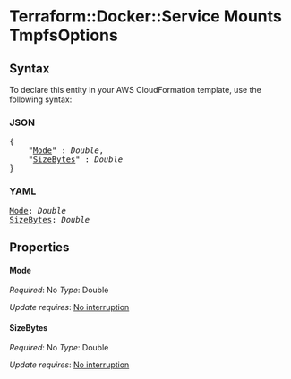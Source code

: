 # Terraform::Docker::Service Mounts TmpfsOptions

## Syntax

To declare this entity in your AWS CloudFormation template, use the following syntax:

### JSON

<pre>
{
    "<a href="#mode" title="Mode">Mode</a>" : <i>Double</i>,
    "<a href="#sizebytes" title="SizeBytes">SizeBytes</a>" : <i>Double</i>
}
</pre>

### YAML

<pre>
<a href="#mode" title="Mode">Mode</a>: <i>Double</i>
<a href="#sizebytes" title="SizeBytes">SizeBytes</a>: <i>Double</i>
</pre>

## Properties

#### Mode

_Required_: No
_Type_: Double

_Update requires_: [No interruption](https://docs.aws.amazon.com/AWSCloudFormation/latest/UserGuide/using-cfn-updating-stacks-update-behaviors.html#update-no-interrupt)

#### SizeBytes

_Required_: No
_Type_: Double

_Update requires_: [No interruption](https://docs.aws.amazon.com/AWSCloudFormation/latest/UserGuide/using-cfn-updating-stacks-update-behaviors.html#update-no-interrupt)

